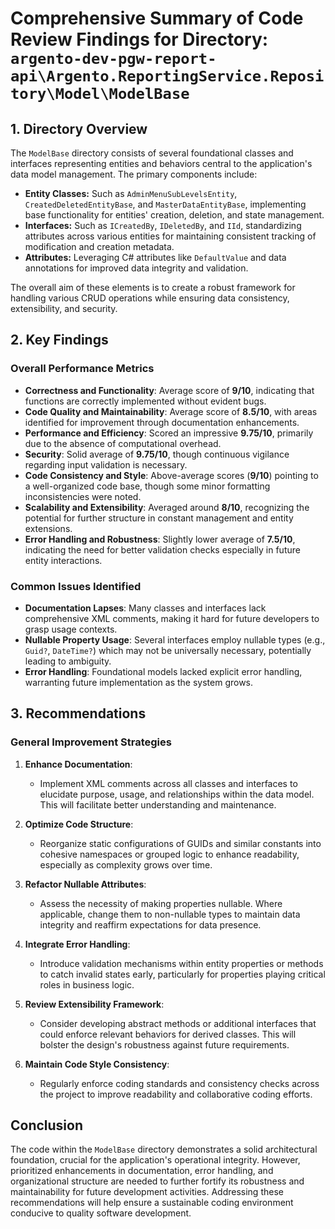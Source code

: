 # Comprehensive Summary of Code Review Findings for Directory: `argento-dev-pgw-report-api\Argento.ReportingService.Repository\Model\ModelBase`

## 1. Directory Overview
The `ModelBase` directory consists of several foundational classes and interfaces representing entities and behaviors central to the application's data model management. The primary components include:
- **Entity Classes:** Such as `AdminMenuSubLevelsEntity`, `CreatedDeletedEntityBase`, and `MasterDataEntityBase`, implementing base functionality for entities' creation, deletion, and state management.
- **Interfaces:** Such as `ICreatedBy`, `IDeletedBy`, and `IId`, standardizing attributes across various entities for maintaining consistent tracking of modification and creation metadata.
- **Attributes:** Leveraging C# attributes like `DefaultValue` and data annotations for improved data integrity and validation.

The overall aim of these elements is to create a robust framework for handling various CRUD operations while ensuring data consistency, extensibility, and security.

## 2. Key Findings
### Overall Performance Metrics
- **Correctness and Functionality**: Average score of **9/10**, indicating that functions are correctly implemented without evident bugs.
- **Code Quality and Maintainability**: Average score of **8.5/10**, with areas identified for improvement through documentation enhancements.
- **Performance and Efficiency**: Scored an impressive **9.75/10**, primarily due to the absence of computational overhead.
- **Security**: Solid average of **9.75/10**, though continuous vigilance regarding input validation is necessary.
- **Code Consistency and Style**: Above-average scores (**9/10**) pointing to a well-organized code base, though some minor formatting inconsistencies were noted.
- **Scalability and Extensibility**: Averaged around **8/10**, recognizing the potential for further structure in constant management and entity extensions.
- **Error Handling and Robustness**: Slightly lower average of **7.5/10**, indicating the need for better validation checks especially in future entity interactions.

### Common Issues Identified
- **Documentation Lapses**: Many classes and interfaces lack comprehensive XML comments, making it hard for future developers to grasp usage contexts.
- **Nullable Property Usage**: Several interfaces employ nullable types (e.g., `Guid?`, `DateTime?`) which may not be universally necessary, potentially leading to ambiguity.
- **Error Handling**: Foundational models lacked explicit error handling, warranting future implementation as the system grows.

## 3. Recommendations
### General Improvement Strategies
1. **Enhance Documentation**:
   - Implement XML comments across all classes and interfaces to elucidate purpose, usage, and relationships within the data model. This will facilitate better understanding and maintenance.
   
2. **Optimize Code Structure**:
   - Reorganize static configurations of GUIDs and similar constants into cohesive namespaces or grouped logic to enhance readability, especially as complexity grows over time.

3. **Refactor Nullable Attributes**:
   - Assess the necessity of making properties nullable. Where applicable, change them to non-nullable types to maintain data integrity and reaffirm expectations for data presence.

4. **Integrate Error Handling**:
   - Introduce validation mechanisms within entity properties or methods to catch invalid states early, particularly for properties playing critical roles in business logic.

5. **Review Extensibility Framework**:
   - Consider developing abstract methods or additional interfaces that could enforce relevant behaviors for derived classes. This will bolster the design's robustness against future requirements.

6. **Maintain Code Style Consistency**:
   - Regularly enforce coding standards and consistency checks across the project to improve readability and collaborative coding efforts.

## Conclusion
The code within the `ModelBase` directory demonstrates a solid architectural foundation, crucial for the application's operational integrity. However, prioritized enhancements in documentation, error handling, and organizational structure are needed to further fortify its robustness and maintainability for future development activities. Addressing these recommendations will help ensure a sustainable coding environment conducive to quality software development.